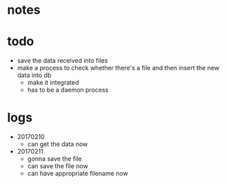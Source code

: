# notes

# todo
+ save the data received into files
+ make a process to check whether there's a file and then insert the new data
into db
    + make it integrated
    + has to be a daemon process

# logs
+ 20170210
    + can get the data now
+ 20170211
    + gonna save the file
    + can save the file now
    + can have appropriate filename now
